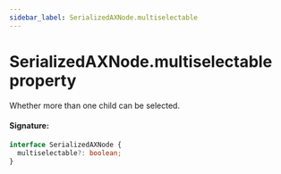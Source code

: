 ```yaml
---
sidebar_label: SerializedAXNode.multiselectable
---
```


# SerializedAXNode.multiselectable property

Whether more than one child can be selected.

#### Signature:

```typescript
interface SerializedAXNode {
  multiselectable?: boolean;
}
```
